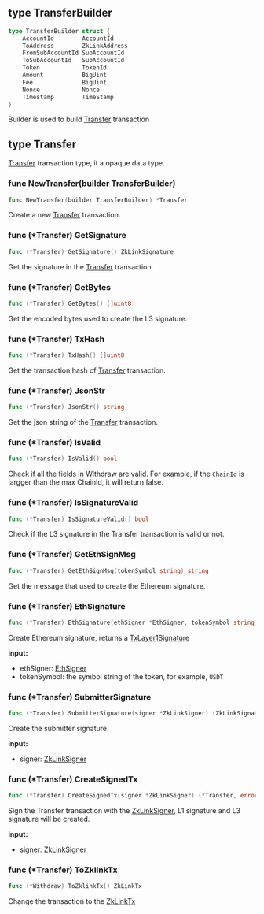 ## type TransferBuilder

```go
type TransferBuilder struct {
	AccountId        AccountId
	ToAddress        ZkLinkAddress
	FromSubAccountId SubAccountId
	ToSubAccountId   SubAccountId
	Token            TokenId
	Amount           BigUint
	Fee              BigUint
	Nonce            Nonce
	Timestamp        TimeStamp
}
```
Builder is used to build [Transfer](#type-transfer) transaction

## type Transfer
[Transfer](../../../api-and-sdk/data-types/transaction/transfer.md) transaction type, it a opaque data type.

### func NewTransfer(builder TransferBuilder)

```go
func NewTransfer(builder TransferBuilder) *Transfer
```

Create a new [Transfer](#type-transfer) transaction.

### func (*Transfer) GetSignature

```go
func (*Transfer) GetSignature() ZkLinkSignature
```

Get the signature in the [Transfer](#type-transfer) transaction.

### func (*Transfer) GetBytes

```go
func (*Transfer) GetBytes() []uint8
```

Get the encoded bytes used to create the L3 signature.


### func (*Transfer) TxHash

```go
func (*Transfer) TxHash() []uint8
```

Get the transaction hash of [Transfer](#type-transfer) transaction.

### func (*Transfer) JsonStr

```go
func (*Transfer) JsonStr() string
```

Get the json string of the [Transfer](#type-transfer) transaction.

### func (*Transfer) IsValid

```go
func (*Transfer) IsValid() bool
```

Check if all the fields in Withdraw are valid. For example, if the `ChainId` is largger than the max ChainId, it will return false.


### func (*Transfer) IsSignatureValid

```go
func (*Transfer) IsSignatureValid() bool
```

Check if the L3 signature in the Transfer transaction is valid or not.

### func (*Transfer) GetEthSignMsg

```go
func (*Transfer) GetEthSignMsg(tokenSymbol string) string
```

Get the message that used to create the Ethereum signature.

### func (*Transfer) EthSignature

```go
func (*Transfer) EthSignature(ethSigner *EthSigner, tokenSymbol string) (TxLayer1Signature, error)
```
Create Ethereum signature, returns a [TxLayer1Signature](../basic_types.md#txlayer1signature)

**input:**
* ethSigner: [EthSigner](../signer.md#type-ethsigner)
* tokenSymbol: the symbol string of the token, for example, `USDT`

### func (*Transfer) SubmitterSignature

```go
func (*Transfer) SubmitterSignature(signer *ZkLinkSigner) (ZkLinkSignature, error)
```

Create the submitter signature.

**input:**
* signer: [ZkLinkSigner](../signer.md#type-zklinksigner)

### func (*Transfer) CreateSignedTx

```go
func (*Transfer) CreateSignedTx(signer *ZkLinkSigner) (*Transfer, error) {
```

Sign the Transfer transaction with the [ZkLinkSigner](../signer.md#type-zklinksigner), L1 signature and L3 signature will be created.

**input:**
* signer: [ZkLinkSigner](../signer.md#type-zklinksigner)

### func (*Transfer) ToZklinkTx

```go
func (*Withdraw) ToZklinkTx() ZkLinkTx
```

Change the transaction to the [ZkLinkTx](../basic_types.md#zklinktx)
